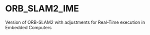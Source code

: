 # ORB_SLAM2_IME
Version of ORB-SLAM2 with adjustments for Real-Time execution in Embedded Computers
